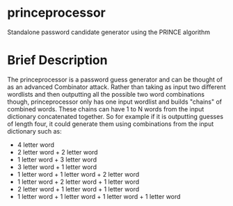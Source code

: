 # princeprocessor

Standalone password candidate generator using the PRINCE algorithm

# Brief Description

The princeprocessor is a password guess generator and can be thought of as an advanced Combinator attack. Rather than taking as input two different wordlists and then outputting all the possible two word combinations though, princeprocessor only has one input wordlist and builds "chains" of combined words. These chains can have 1 to N words from the input dictionary concatenated together. So for example if it is outputting guesses of length four, it could generate them using combinations from the input dictionary such as:

- 4 letter word
- 2 letter word + 2 letter word
- 1 letter word + 3 letter word
- 3 letter word + 1 letter word
- 1 letter word + 1 letter word + 2 letter word
- 1 letter word + 2 letter word + 1 letter word
- 2 letter word + 1 letter word + 1 letter word
- 1 letter word + 1 letter word + 1 letter word + 1 letter word

